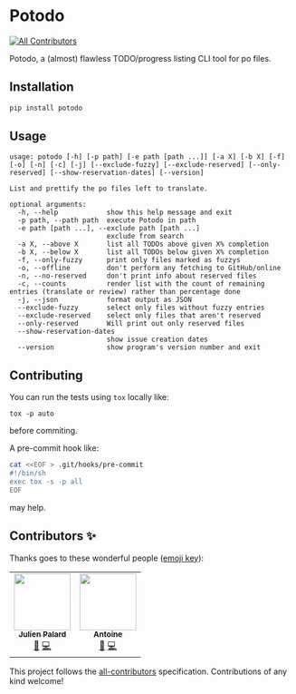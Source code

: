 # Potodo
<!-- ALL-CONTRIBUTORS-BADGE:START - Do not remove or modify this section -->
[![All Contributors](https://img.shields.io/badge/all_contributors-2-orange.svg?style=flat-square)](#contributors-)
<!-- ALL-CONTRIBUTORS-BADGE:END -->
Potodo, a (almost) flawless TODO/progress listing CLI tool for po files.

## Installation

```bash
pip install potodo
```

## Usage

```
usage: potodo [-h] [-p path] [-e path [path ...]] [-a X] [-b X] [-f] [-o] [-n] [-c] [-j] [--exclude-fuzzy] [--exclude-reserved] [--only-reserved] [--show-reservation-dates] [--version]

List and prettify the po files left to translate.

optional arguments:
  -h, --help            show this help message and exit
  -p path, --path path  execute Potodo in path
  -e path [path ...], --exclude path [path ...]
                        exclude from search
  -a X, --above X       list all TODOs above given X% completion
  -b X, --below X       list all TODOs below given X% completion
  -f, --only-fuzzy      print only files marked as fuzzys
  -o, --offline         don't perform any fetching to GitHub/online
  -n, --no-reserved     don't print info about reserved files
  -c, --counts          render list with the count of remaining entries (translate or review) rather than percentage done
  -j, --json            format output as JSON
  --exclude-fuzzy       select only files without fuzzy entries
  --exclude-reserved    select only files that aren't reserved
  --only-reserved       Will print out only reserved files
  --show-reservation-dates
                        show issue creation dates 
  --version             show program's version number and exit
```

## Contributing

You can run the tests using `tox` locally like:

    tox -p auto

before commiting.

A pre-commit hook like:
```sh
cat <<EOF > .git/hooks/pre-commit
#!/bin/sh
exec tox -s -p all
EOF
```
may help.

## Contributors ✨

Thanks goes to these wonderful people ([emoji key](https://allcontributors.org/docs/en/emoji-key)):

<!-- ALL-CONTRIBUTORS-LIST:START - Do not remove or modify this section -->
<!-- prettier-ignore-start -->
<!-- markdownlint-disable -->
<table>
  <tr>
    <td align="center"><a href="https://mdk.fr"><img src="https://avatars2.githubusercontent.com/u/239510?v=4" width="100px;" alt=""/><br /><sub><b>Julien Palard</b></sub></a><br /><a href="https://github.com/Seluj78/Potodo/pulls?q=is%3Apr+reviewed-by%3AJulienPalard" title="Reviewed Pull Requests">👀</a> <a href="https://github.com/Seluj78/Potodo/commits?author=JulienPalard" title="Code">💻</a></td>
    <td align="center"><a href="https://github.com/awecx"><img src="https://avatars1.githubusercontent.com/u/43954001?v=4" width="100px;" alt=""/><br /><sub><b>Antoine</b></sub></a><br /><a href="https://github.com/Seluj78/Potodo/pulls?q=is%3Apr+reviewed-by%3Aawecx" title="Reviewed Pull Requests">👀</a> <a href="https://github.com/Seluj78/Potodo/commits?author=awecx" title="Code">💻</a></td>
  </tr>
</table>

<!-- markdownlint-enable -->
<!-- prettier-ignore-end -->
<!-- ALL-CONTRIBUTORS-LIST:END -->

This project follows the [all-contributors](https://github.com/all-contributors/all-contributors) specification. Contributions of any kind welcome!
